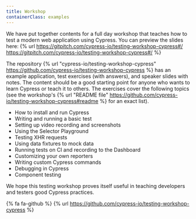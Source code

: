 ```yaml
---
title: Workshop
containerClass: examples
---
```


We have put together contents for a full day workshop that teaches how to test a modern web application using Cypress. You can preview the slides here: {% url https://gitpitch.com/cypress-io/testing-workshop-cypress#/ https://gitpitch.com/cypress-io/testing-workshop-cypress#/ %}

The repository {% url "cypress-io/testing-workshop-cypress" https://github.com/cypress-io/testing-workshop-cypress %} has an example application, test exercises (with answers), and speaker slides with notes. The content should be a good starting point for anyone who wants to learn Cypress or teach it to others. The exercises cover the following topics (see the workshop's {% url "README file" https://github.com/cypress-io/testing-workshop-cypress#readme %} for an exact list).

- How to install and run Cypress
- Writing and running a basic test
- Setting up video recording and screenshots
- Using the Selector Playground
- Testing XHR requests
- Using data fixtures to mock data
- Running tests on CI and recording to the Dashboard
- Customizing your own reporters
- Writing custom Cypress commands
- Debugging in Cypress
- Component testing

We hope this testing workshop proves itself useful in teaching developers and testers good Cypress practices.

{% fa fa-github %} {% url https://github.com/cypress-io/testing-workshop-cypress %}
